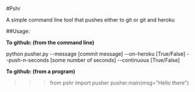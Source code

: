 #Pshr

A simple command line tool that pushes either to git or git and heroku

##Usage:

**To github: (from the command line)**

python pusher.py --message [commit message] --on-heroku [True/False] --push-n-seconds [some number of seconds] --continuous [True/False]

**To github: (from a program)**

>>> from pshr import pusher
>>> pusher.main(msg="Hello there")

